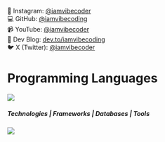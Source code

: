 


📸 Instagram: [@iamvibecoder](https://instagram.com/iamvibecoder)  
💻 GitHub: [@iamvibecoding](https://github.com/iamvibecoding)  
📹 YouTube: [@iamvibecoder](https://youtube.com/@iamvibecoder)  
📝 Dev Blog: [dev.to/iamvibecoding](https://dev.to/iamvibecoding)  
🐦 X (Twitter): [@iamvibecoder](https://x.com/iamvibecoder)


# Programming Languages 
<p align="">
  <a href="#">
    <img src="https://skillicons.dev/icons?i=cs,python,ts" />
  </a>
</p>

#####  Technologies    |   Frameworks   |   Databases   |   Tools 
<p align="">
  <a href="#">
    <img src="https://skillicons.dev/icons?i=.net,react,git,gcp,nodejs,nextjs,firebase,mysql,mongodb,postgres,figma" />
  </a>
</p>
